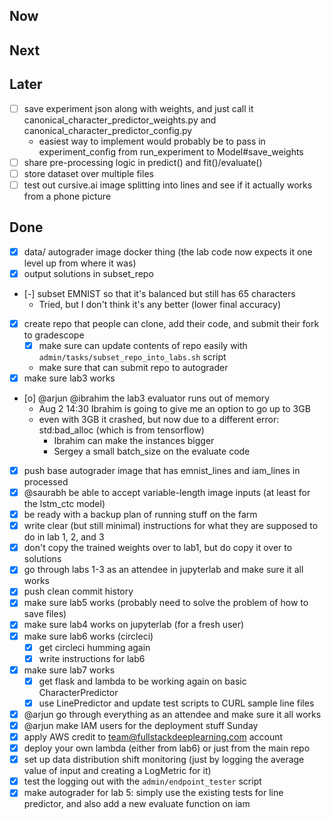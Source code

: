 ## Now

## Next

## Later

- [ ] save experiment json along with weights, and just call it canonical_character_predictor_weights.py and canonical_character_predictor_config.py
    - easiest way to implement would probably be to pass in experiment_config from run_experiment to Model#save_weights
- [ ] share pre-processing logic in predict() and fit()/evaluate()
- [ ] store dataset over multiple files
- [ ] test out cursive.ai image splitting into lines and see if it actually works from a phone picture

## Done

- [x] data/ autograder image docker thing (the lab code now expects it one level up from where it was)
- [x] output solutions in subset_repo
- [-] subset EMNIST so that it's balanced but still has 65 characters
    - Tried, but I don't think it's any better (lower final accuracy)
- [x] create repo that people can clone, add their code, and submit their fork to gradescope
    - [x] make sure can update contents of repo easily with `admin/tasks/subset_repo_into_labs.sh` script
    - make sure that can submit repo to autograder
- [x] make sure lab3 works
- [o] @arjun @ibrahim the lab3 evaluator runs out of memory
    - Aug 2 14:30 Ibrahim is going to give me an option to go up to 3GB
    - even with 3GB it crashed, but now due to a different error: std:bad_alloc (which is from tensorflow)
        - Ibrahim can make the instances bigger
        - Sergey a small batch_size on the evaluate code
- [x] push base autograder image that has emnist_lines and iam_lines in processed
- [x] @saurabh be able to accept variable-length image inputs (at least for the lstm_ctc model)
- [x] be ready with a backup plan of running stuff on the farm
- [x] write clear (but still minimal) instructions for what they are supposed to do in lab 1, 2, and 3
- [x] don't copy the trained weights over to lab1, but do copy it over to solutions
- [x] go through labs 1-3 as an attendee in jupyterlab and make sure it all works
- [x] push clean commit history
- [x] make sure lab5 works (probably need to solve the problem of how to save files)
- [x] make sure lab4 works on jupyterlab (for a fresh user)
- [x] make sure lab6 works (circleci)
    - [x] get circleci humming again
    - [x] write instructions for lab6
- [x] make sure lab7 works
    - [x] get flask and lambda to be working again on basic CharacterPredictor
    - [x] use LinePredictor and update test scripts to CURL sample line files
- [x] @arjun go through everything as an attendee and make sure it all works
- [x] @arjun make IAM users for the deployment stuff Sunday
- [x] apply AWS credit to team@fullstackdeeplearning.com account
- [x] deploy your own lambda (either from lab6) or just from the main repo
- [x] set up data distribution shift monitoring (just by logging the average value of input and creating a LogMetric for it)
- [x] test the logging out with the `admin/endpoint_tester` script
- [x] make autograder for lab 5: simply use the existing tests for line predictor, and also add a new evaluate function on iam
